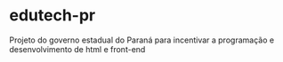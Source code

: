 # edutech-pr
Projeto do governo estadual do Paraná para incentivar a programação e desenvolvimento de html e front-end

